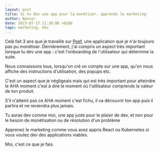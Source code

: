```yaml
---
layout: post
title: Si tu dev une app pour la monétiser, apprends le marketing
author: Nasser
date: 2023-07-17 21:30:00 +0200
tags: marketing, dev
---
```


Celà fait 3 ans que je travaille sur [Peef](https://www.peef.dev), une application que je n'ai toujours pas pu monétiser. Dernièrement, j'ai compris un aspect très important lorsque tu dev une app : c'est l'onboarding de l'utilisateur qui détermine la suite.

Nous connaissons tous, lorsqu'on cré un compte sur une app, qu'on nous affiche des instructions d'utilisation, des popups etc. 

C'est un aspect que je négligeais mais qui est très important pour atteindre le AHA moment c'est à dire le moment où l'utilisateur comprends la valeur de ton produit.

S'il n'atteint pas ce AHA moment c'est fichu, il va découvrir ton app puis il partira et ne reviendra plus jamais.

Tu auras dev comme moi, une app juste pour le plaisir de dev, et non pour le besoin de monétisation ou de résolution d'un problème

Apprenez le marketing comme vous avez appris React ou Kubernetes si vous voulez dev des applications viables.

Moi, c'est ce que je fais.

